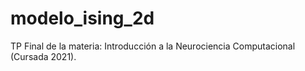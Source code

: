 # modelo_ising_2d
TP Final de la materia: Introducción a la Neurociencia Computacional (Cursada 2021).
